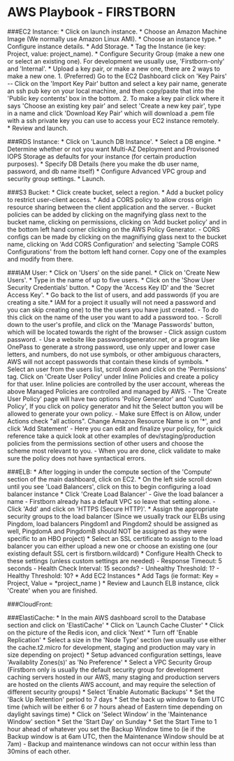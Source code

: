 # AWS Playbook - FIRSTBORN


###EC2 Instance:
	* Click on launch instance.
	* Choose an Amazon Machine Image (We normally use Amazon Linux AMI).
	* Choose an instance type.
	* Configure instance details.
	* Add Storage.
	* Tag the Instance (ie key: Project, value: project_name).
	* Configure Security Group (make a new one or select an existing one). For development we usually use, 'Firstborn-only' and 'Internal'.
	* Upload a key pair, or make a new one, there are 2 ways to make a new one.
		1. (Preferred) Go to the EC2 Dashboard click on 'Key Pairs'
			-- Click on the 'Import Key Pair' button and select a key pair name, generate an ssh pub key on your local machine, and then copy/paste that into the 'Public key contents' box in the bottom.
		2. To make a key pair click where it says 'Choose an existing key pair' and select 'Create a new key pair', type in a name and click 'Download Key Pair' which will download a .pem file with a ssh private key you can use to access your EC2 instance remotely.  
	* Review and launch.


###RDS Instance:
	* Click on 'Launch DB Instance'.
	* Select a DB engine.
	* Determine whether or not you want Multi-AZ Deployment and Provisoned IOPS Storage as defaults for your instance (for certain production purposes).
	* Specify DB Details (here you make the db user name, password, and db name itself)
	* Configure Advanced VPC group and security group settings.
	* Launch.



###S3 Bucket:
	* Click create bucket, select a region.
	* Add a bucket policy to restrict user-client access.
	* Add a CORS policy to allow cross origin resource sharing between the client application and the server.
		- Bucket policies can be added by clicking on the magnifying glass next to the bucket name, clicking on permissions, clicking on 'Add bucket policy' and in the bottom left hand corner clicking on the AWS Policy Generator.
		- CORS configs can be made by clicking on the magnifiying glass next to the bucket name, clicking on 'Add CORS Configuration' and selecting 'Sample CORS Configurations' from the bottom left hand corner. Copy one of the examples and modify from there.



###IAM User:
	* Click on 'Users' on the side panel.
	* Click on 'Create New Users'.
	* Type in the name of up to five users.
	* Click on the 'Show User Security Credentials' button.
	* Copy the 'Access Key ID' and the 'Secret Access Key'.
	* Go back to the list of users, and add passwords (if you are creating a site.* IAM for a project it usually will not need a password and you can skip creating one) to the the users you have just created.
		- To do this click on the name of the user you want to add a password too.
		- Scroll down to the user's profile, and click on the 'Manage Passwords' button, which will be located towards the right of the browser
		- Click assign custom password. 
		- Use a website like passwordsgenerator.net, or a program like OnePass to generate a strong password, use only upper and lower case letters, and numbers, do not use symbols, or other ambiguous characters, AWS will not accept passwords that contain these kinds of symbols.
	* Select an user from the users list, scroll down and click on the 'Permissions' tag. Click on 'Create User Policy' under Inline Policies and create a policy for that user. Inline policies are controlled by the user account, whereas the above Managed Policies are controlled and managed by AWS. 
		- The 'Create User Policy' page will have two options 'Policy Generator' and 'Custom Policy', If you click on policy generator and hit the Select button you will be allowed to generate your own policy.
		- Make sure Effect is on Allow, under Actions check "all actions". Change Amazon Resource Name is on '*', and click 'Add Statement'
		- Here you can edit and finalize your policy, for quick reference take a quick look at other examples of dev/staging/production policies from the permissions section of other users and choose the scheme most relevant to you.
		- When you are done, click validate to make sure the policy does not have syntactical errors.
		
		



###ELB:
	* After logging in under the compute section of the 'Compute' section of the main dashboard, click on EC2.
	* On the left side scroll down until you see 'Load Balancers', click on this to begin configuring a load balancer instance
	* Click 'Create Load Balancer'
		- Give the load balancer a name
		- Firstborn already has a default VPC so leave that setting alone.
		- Click 'Add' and click on 'HTTPS (Secure HTTP)'.
	* Assign the appropriate security groups to the load balancer (Since we usually track our ELBs using Pingdom, load balancers Pingdom1 and Pingdom2 should be assigned as well, PingdomA and PingdomB should NOT be assigned as they were specific to an HBO project)
	* Select an SSL certificate to assign to the load balancer you can either upload a new one or choose an existing one (our existing default SSL cert is firstborn.wildcard)
	* Configure Health Check to these settings (unless custom settings are needed)
		- Response Timeout: 5 seconds
		- Health Check Interval: 15 seconds?
		- Unhealthy Threshold: 1?
		- Healthy Threshold: 10?
	* Add EC2 Instances
	* Add Tags (ie format:  Key = Project, Value = *project_name )
	* Review and Launch ELB instance, click 'Create' when you are finished.



###CloudFront:




###ElastiCache:
	* In the main AWS dashboard scroll to the Database section and click on 'ElastiCache'
	* Click on 'Launch Cache Cluster'
	* Click on the picture of the Redis icon, and click 'Next'
	* Turn off 'Enable Replication'
	* Select a size in the 'Node Type' section (we usually use either the cache.t2.micro for development, staging and production may vary in size depending on project)
	* Setup advanced configuration settings, leave 'Availablity Zones(s)' as 'No Preference'
	* Select a VPC Security Group (Firstborn only is usually the default security group for development caching servers hosted in our AWS, many staging and production servers are hosted on the clients AWS account, and may require the selection of different security groups)
	* Select 'Enable Automatic Backups'
	* Set the 'Back Up Retention' period to 7 days
	* Set the back up window to  6am UTC time (which will be either 6 or 7 hours ahead of Eastern time depending on daylight savings time)
	* Click on 'Select Window' in the 'Maintenance Window' section
	* Set the 'Start Day' on Sunday 
	* Set the Start Time to 1 hour ahead of whatever you set the Backup Window time to (ie if the Backup window is at 6am UTC, then the Maintenance Window should be at 7am)
		- Backup and maintenance windows can not occur within less than 30mins of each other.


